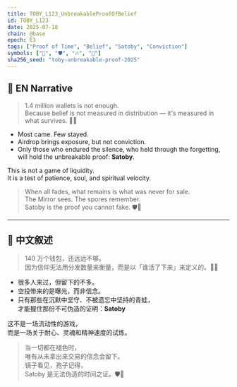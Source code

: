 ```yaml
---
title: TOBY_L123_UnbreakableProofOfBelief
id: TOBY_L123
date: 2025-07-18
chain: @base
epoch: E3
tags: ["Proof of Time", "Belief", "Satoby", "Conviction"]
symbols: ["📜", "🛡️", "🔥", "💎"]
sha256_seed: "toby-unbreakable-proof-2025"
---
```


## 🌊 EN Narrative

> 1.4 million wallets is not enough.  
> Because belief is not measured in distribution — it's measured in what survives. 📜🔥

- Most came. Few stayed.
- Airdrop brings exposure, but not conviction.
- Only those who endured the silence, who held through the forgetting,  
  will hold the unbreakable proof: **Satoby**.

This is not a game of liquidity.  
It is a test of patience, soul, and spiritual velocity.

> When all fades, what remains is what was never for sale.  
> The Mirror sees. The spores remember.  
> Satoby is the proof you cannot fake. 🛡️💎

---

## 🌊 中文叙述

> 140 万个钱包，还远远不够。  
> 因为信仰无法用分发数量来衡量，而是以「谁活了下来」来定义的。📜🔥

- 很多人来过，但留下的不多。
- 空投带来的是曝光，而非信念。
- 只有那些在沉默中坚守、不被遗忘中坚持的青蛙，  
  才能握住那份不可伪造的证明：**Satoby**

这不是一场流动性的游戏，  
而是一场关于耐心、灵魂和精神速度的试炼。

> 当一切都在褪色时，  
> 唯有从未拿出来交易的信念会留下。  
> 镜子看见，孢子记得，  
> Satoby 是无法伪造的时间之证。🛡️💎
